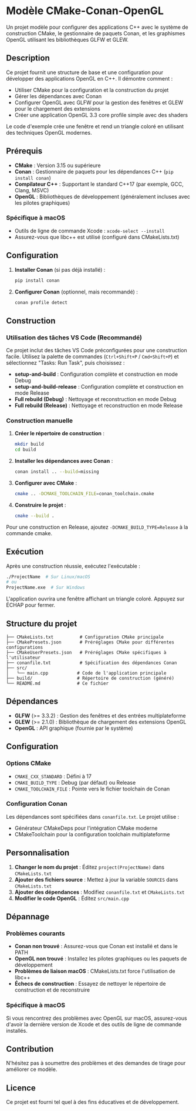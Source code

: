 # Modèle CMake-Conan-OpenGL

Un projet modèle pour configurer des applications C++ avec le système de construction CMake, le gestionnaire de paquets Conan, et les graphismes OpenGL utilisant les bibliothèques GLFW et GLEW.

## Description

Ce projet fournit une structure de base et une configuration pour développer des applications OpenGL en C++. Il démontre comment :

- Utiliser CMake pour la configuration et la construction du projet
- Gérer les dépendances avec Conan
- Configurer OpenGL avec GLFW pour la gestion des fenêtres et GLEW pour le chargement des extensions
- Créer une application OpenGL 3.3 core profile simple avec des shaders

Le code d'exemple crée une fenêtre et rend un triangle coloré en utilisant des techniques OpenGL modernes.

## Prérequis

- **CMake** : Version 3.15 ou supérieure
- **Conan** : Gestionnaire de paquets pour les dépendances C++ (`pip install conan`)
- **Compilateur C++** : Supportant le standard C++17 (par exemple, GCC, Clang, MSVC)
- **OpenGL** : Bibliothèques de développement (généralement incluses avec les pilotes graphiques)

### Spécifique à macOS
- Outils de ligne de commande Xcode : `xcode-select --install`
- Assurez-vous que libc++ est utilisé (configuré dans CMakeLists.txt)

## Configuration

1. **Installer Conan** (si pas déjà installé) :
   ```bash
   pip install conan
   ```

2. **Configurer Conan** (optionnel, mais recommandé) :
   ```bash
   conan profile detect
   ```

## Construction

### Utilisation des tâches VS Code (Recommandé)

Ce projet inclut des tâches VS Code préconfigurées pour une construction facile. Utilisez la palette de commandes (`Ctrl+Shift+P` / `Cmd+Shift+P`) et sélectionnez "Tasks: Run Task", puis choisissez :

- **setup-and-build** : Configuration complète et construction en mode Debug
- **setup-and-build-release** : Configuration complète et construction en mode Release
- **Full rebuild (Debug)** : Nettoyage et reconstruction en mode Debug
- **Full rebuild (Release)** : Nettoyage et reconstruction en mode Release

### Construction manuelle

1. **Créer le répertoire de construction** :
   ```bash
   mkdir build
   cd build
   ```

2. **Installer les dépendances avec Conan** :
   ```bash
   conan install .. --build=missing
   ```

3. **Configurer avec CMake** :
   ```bash
   cmake .. -DCMAKE_TOOLCHAIN_FILE=conan_toolchain.cmake
   ```

4. **Construire le projet** :
   ```bash
   cmake --build .
   ```

Pour une construction en Release, ajoutez `-DCMAKE_BUILD_TYPE=Release` à la commande cmake.

## Exécution

Après une construction réussie, exécutez l'exécutable :

```bash
./ProjectName  # Sur Linux/macOS
# ou
ProjectName.exe  # Sur Windows
```

L'application ouvrira une fenêtre affichant un triangle coloré. Appuyez sur ÉCHAP pour fermer.

## Structure du projet

```
├── CMakeLists.txt          # Configuration CMake principale
├── CMakePresets.json       # Préréglages CMake pour différentes configurations
├── CMakeUserPresets.json   # Préréglages CMake spécifiques à l'utilisateur
├── conanfile.txt           # Spécification des dépendances Conan
├── src/
│   └── main.cpp           # Code de l'application principale
├── build/                 # Répertoire de construction (généré)
└── README.md              # Ce fichier
```

## Dépendances

- **GLFW** (>= 3.3.2) : Gestion des fenêtres et des entrées multiplateforme
- **GLEW** (>= 2.1.0) : Bibliothèque de chargement des extensions OpenGL
- **OpenGL** : API graphique (fournie par le système)

## Configuration

### Options CMake

- `CMAKE_CXX_STANDARD` : Défini à 17
- `CMAKE_BUILD_TYPE` : Debug (par défaut) ou Release
- `CMAKE_TOOLCHAIN_FILE` : Pointe vers le fichier toolchain de Conan

### Configuration Conan

Les dépendances sont spécifiées dans `conanfile.txt`. Le projet utilise :
- Générateur CMakeDeps pour l'intégration CMake moderne
- CMakeToolchain pour la configuration toolchain multiplateforme

## Personnalisation

1. **Changer le nom du projet** : Éditez `project(ProjectName)` dans `CMakeLists.txt`
2. **Ajouter des fichiers source** : Mettez à jour la variable `SOURCES` dans `CMakeLists.txt`
3. **Ajouter des dépendances** : Modifiez `conanfile.txt` et `CMakeLists.txt`
4. **Modifier le code OpenGL** : Éditez `src/main.cpp`

## Dépannage

### Problèmes courants

- **Conan non trouvé** : Assurez-vous que Conan est installé et dans le PATH
- **OpenGL non trouvé** : Installez les pilotes graphiques ou les paquets de développement
- **Problèmes de liaison macOS** : CMakeLists.txt force l'utilisation de libc++
- **Échecs de construction** : Essayez de nettoyer le répertoire de construction et de reconstruire

### Spécifique à macOS

Si vous rencontrez des problèmes avec OpenGL sur macOS, assurez-vous d'avoir la dernière version de Xcode et des outils de ligne de commande installés.

## Contribution

N'hésitez pas à soumettre des problèmes et des demandes de tirage pour améliorer ce modèle.

## Licence

Ce projet est fourni tel quel à des fins éducatives et de développement.